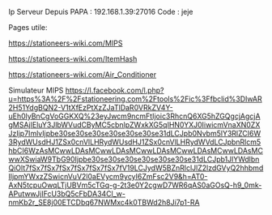 Ip Serveur Depuis PAPA : 192.168.1.39:27016 
Code : jeje

Pages utile:

https://stationeers-wiki.com/MIPS

https://stationeers-wiki.com/ItemHash

https://stationeers-wiki.com/Air_Conditioner

Simulateur MIPS
https://l.facebook.com/l.php?u=https%3A%2F%2Fstationeering.com%2Ftools%2Fic%3Ffbclid%3DIwAR2H51YdgBQN2-V1tXfEzPtXzZJaTlDaR0VRkZV4Y-uEh0lyBnCgVoGGKXQ%23eyJwcm9ncmFtIjoic3RhcnQ6XG5hZGQgcjAgcjAgMSAjIEluY3JlbWVudCByMC5cbnlpZWxkXG5qIHN0YXJ0IiwicmVnaXN0ZXJzIjp7ImlvIjpbe30se30se30se30se30se30se31dLCJpb0Nvbm5lY3RlZCI6W3RydWUsdHJ1ZSx0cnVlLHRydWUsdHJ1ZSx0cnVlLHRydWVdLCJpbnRlcm5hbCI6WzAsMCwwLDAsMCwwLDAsMCwwLDAsMCwwLDAsMCwwLDAsMCwwXSwiaW9TbG90Ijpbe30se30se30se30se30se30se31dLCJpb1JlYWdlbnQiOlt7fSx7fSx7fSx7fSx7fSx7fSx7fV19LCJydW5BZnRlclJlZ2lzdGVyQ2hhbmdlIjpmYWxzZSwicnVuV2l0aEVycm9ycyI6ZmFsc2V9&h=AT0-AxN5tcpuOwqLTjUBVm5cTGq-g-2t3e0Y2cgwD7WR6qAS0aGOsQ-h9_0mk-APutwwJjIFcU3bQ5cFbDA34Cl_w-nmKb2r_SE8j00ETCDbq67NWMxc4k0TBWd2h8Ji7p1-RA
